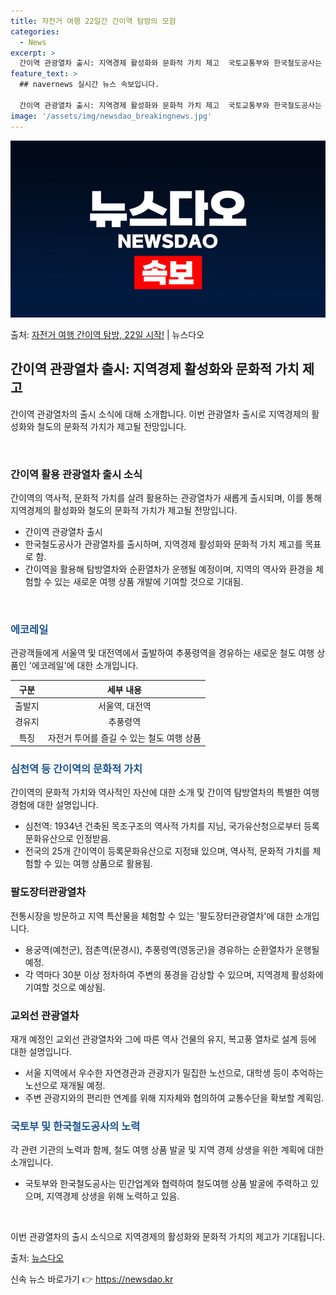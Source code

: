 ```yaml
---
title: 자전거 여행 22일간 간이역 탐방의 모험
categories:
  - News
excerpt: >
  간이역 관광열차 출시: 지역경제 활성화와 문화적 가치 제고  국토교통부와 한국철도공사는 지역경제 활성화와 철…
feature_text: >
  ## navernews 실시간 뉴스 속보입니다.

  간이역 관광열차 출시: 지역경제 활성화와 문화적 가치 제고  국토교통부와 한국철도공사는 지역경제 활성화와 철…
image: '/assets/img/newsdao_breakingnews.jpg'
---
```


![뉴스다오 속보](/assets/img/newsdao_breakingnews.jpg)

<p>출처: <a href="https://newsdao.kr/4335" rel="dofollow">자전거 여행 간이역 탐방, 22일 시작!</a> | 뉴스다오</p>

<h2 data-ke-size="size26">간이역 관광열차 출시: 지역경제 활성화와 문화적 가치 제고</h2>
간이역 관광열차의 출시 소식에 대해 소개합니다. 이번 관광열차 출시로 지역경제의 활성화와 철도의 문화적 가치가 제고될 전망입니다.

<p data-ke-size="size16">&nbsp;</p>

<h3>간이역 활용 관광열차 출시 소식</h3>
간이역의 역사적, 문화적 가치를 살려 활용하는 관광열차가 새롭게 출시되며, 이를 통해 지역경제의 활성화와 철도의 문화적 가치가 제고될 전망입니다.

<ul>
<li>간이역 관광열차 출시</li>
<li>한국철도공사가 관광열차를 출시하며, 지역경제 활성화와 문화적 가치 제고를 목표로 함.</li>
<li>간이역을 활용해 탐방열차와 순환열차가 운행될 예정이며, 지역의 역사와 환경을 체험할 수 있는 새로운 여행 상품 개발에 기여할 것으로 기대됨.</li>
</ul>

<p data-ke-size="size16">&nbsp;</p>

<h3><span style="color: #1a5490;">에코레일</span></h3>
관광객들에게 서울역 및 대전역에서 출발하여 추풍령역을 경유하는 새로운 철도 여행 상품인 '에코레일'에 대한 소개입니다.

<table>
<thead>
<tr>
<th style="text-align: center;">구분</th>
<th style="text-align: center;">세부 내용</th>
</tr>
</thead>
<tbody>
<tr>
<td style="text-align: center;">출발지</td>
<td style="text-align: center;">서울역, 대전역</td>
</tr>
<tr>
<td style="text-align: center;">경유지</td>
<td style="text-align: center;">추풍령역</td>
</tr>
<tr>
<td style="text-align: center;">특징</td>
<td style="text-align: center;">자전거 투어를 즐길 수 있는 철도 여행 상품</td>
</tr>
</tbody>
</table>

<h3><span style="color: #1a5490;">심천역 등 간이역의 문화적 가치</span></h3>
간이역의 문화적 가치와 역사적인 자산에 대한 소개 및 간이역 탐방열차의 특별한 여행 경험에 대한 설명입니다.

<ul>
<li>심천역: 1934년 건축된 목조구조의 역사적 가치를 지님, 국가유산청으로부터 등록문화유산으로 인정받음.</li>
<li>전국의 25개 간이역이 등록문화유산으로 지정돼 있으며, 역사적, 문화적 가치를 체험할 수 있는 여행 상품으로 활용됨.</li>
</ul>

<h3>팔도장터관광열차</h3>
전통시장을 방문하고 지역 특산물을 체험할 수 있는 '팔도장터관광열차'에 대한 소개입니다.

<ul>
<li>용궁역(예천군), 점촌역(문경시), 추풍령역(영동군)을 경유하는 순환열차가 운행될 예정.</li>
<li>각 역마다 30분 이상 정차하여 주변의 풍경을 감상할 수 있으며, 지역경제 활성화에 기여할 것으로 예상됨.</li>
</ul>

<h3>교외선 관광열차</h3>
재개 예정인 교외선 관광열차와 그에 따른 역사 건물의 유지, 복고풍 열차로 설계 등에 대한 설명입니다.

<ul>
<li>서울 지역에서 우수한 자연경관과 관광지가 밀집한 노선으로, 대학생 등이 추억하는 노선으로 재개될 예정.</li>
<li>주변 관광지와의 편리한 연계를 위해 지자체와 협의하여 교통수단을 확보할 계획임.</li>
</ul>

<h3><span style="color: #1a5490;">국토부 및 한국철도공사의 노력</span></h3>
각 관련 기관의 노력과 함께, 철도 여행 상품 발굴 및 지역 경제 상생을 위한 계획에 대한 소개입니다.

<ul>
<li>국토부와 한국철도공사는 민간업계와 협력하여 철도여행 상품 발굴에 주력하고 있으며, 지역경제 상생을 위해 노력하고 있음.</li>
</ul>

<p data-ke-size="size16">&nbsp;</p>

이번 관광열차의 출시 소식으로 지역경제의 활성화와 문화적 가치의 제고가 기대됩니다.

출처: <a href="https://newsdao.kr/4335">뉴스다오</a> 

신속 뉴스 바로가기 👉 <a href="https://newsdao.kr" rel="dofollow">https://newsdao.kr</a>


